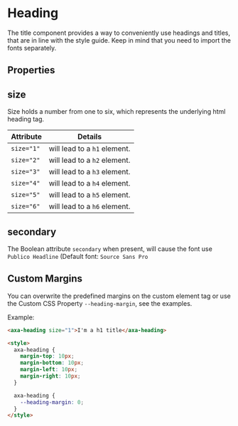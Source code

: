 # Heading

The title component provides a way to conveniently use headings and titles, that are in line with the style guide. Keep in mind that you need to import the fonts separately.

## Properties

## size

Size holds a number from one to six, which represents the underlying html heading tag.

| Attribute  | Details                      |
|------------|------------------------------|
| `size="1"` | will lead to a `h1` element. |
| `size="2"` | will lead to a `h2` element. |
| `size="3"` | will lead to a `h3` element. |
| `size="4"` | will lead to a `h4` element. |
| `size="5"` | will lead to a `h5` element. |
| `size="6"` | will lead to a `h6` element. |

## secondary

The Boolean attribute `secondary` when present, will cause the font use `Publico Headline` (Default font: `Source Sans Pro`

## Custom Margins

You can overwrite the predefined margins on the custom element tag or use the Custom CSS Property `--heading-margin`, see the examples.

Example:

```html
<axa-heading size="1">I'm a h1 title</axa-heading>

<style>
  axa-heading {
    margin-top: 10px;
    margin-bottom: 10px;
    margin-left: 10px;
    margin-right: 10px;
  }

  axa-heading {
    --heading-margin: 0;
  }
</style>
```
